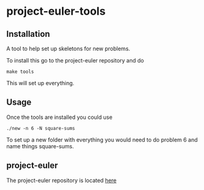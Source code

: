 # project-euler-tools

## Installation

A tool to help set up skeletons for new problems.

To install this go to the project-euler repository and do
```
make tools
```
This will set up everything.

## Usage

Once the tools are installed you could use
```
./new -n 6 -N square-sums
```
To set up a new folder with everything you would need to do problem 6 and name things square-sums.

## project-euler

The project-euler repository is located [here](https://github.com/chrismilson/project-euler/)

